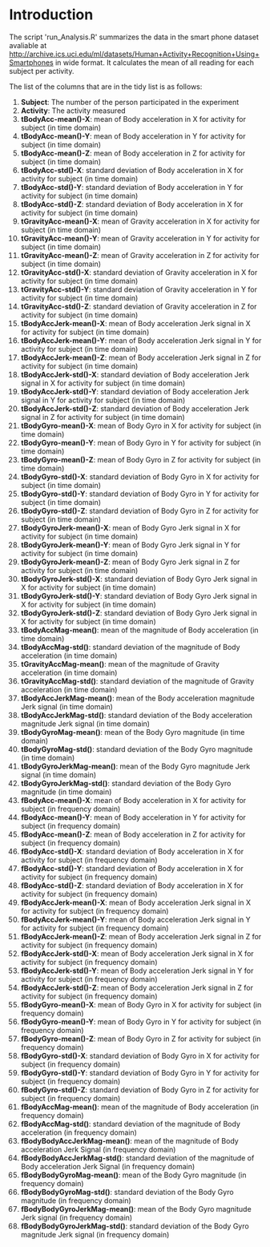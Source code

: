 # Introduction

The script 'run_Analysis.R' summarizes the data in the smart phone dataset avaliable at  http://archive.ics.uci.edu/ml/datasets/Human+Activity+Recognition+Using+Smartphones in wide format. It calculates the mean of all reading for each subject per activity.


The list of the columns that are in the tidy list is as follows:

1. **Subject**: The number of the person participated in the experiment
2. **Activity**: The activity measured
3. **tBodyAcc-mean()-X**: mean of Body acceleration in X for activity for subject (in time domain)
4. **tBodyAcc-mean()-Y**: mean of Body acceleration in Y for activity for subject (in time domain)
5. **tBodyAcc-mean()-Z**: mean of Body acceleration in Z for activity for subject (in time domain)
6. **tBodyAcc-std()-X**: standard deviation of Body acceleration in X for activity for subject (in time domain)
7. **tBodyAcc-std()-Y**: standard deviation of Body acceleration in Y for activity for subject (in time domain)
8. **tBodyAcc-std()-Z**: standard deviation of Body acceleration in X for activity for subject (in time domain)
9. **tGravityAcc-mean()-X**: mean of Gravity acceleration in X for activity for subject (in time domain)
10. **tGravityAcc-mean()-Y**: mean of Gravity acceleration in Y for activity for subject (in time domain)
11. **tGravityAcc-mean()-Z**: mean of Gravity acceleration in Z for activity for subject (in time domain)
12. **tGravityAcc-std()-X**: standard deviation of Gravity acceleration in X for activity for subject (in time domain)
13. **tGravityAcc-std()-Y**: standard deviation of Gravity acceleration in Y for activity for subject (in time domain)
14. **tGravityAcc-std()-Z**: standard deviation of Gravity acceleration in Z for activity for subject (in time domain)
15. **tBodyAccJerk-mean()-X**: mean of Body acceleration Jerk signal in X for activity for subject (in time domain)
16. **tBodyAccJerk-mean()-Y**: mean of Body acceleration Jerk signal in Y for activity for subject (in time domain)
17. **tBodyAccJerk-mean()-Z**: mean of Body acceleration Jerk signal in Z for activity for subject (in time domain)
18. **tBodyAccJerk-std()-X**: standard deviation of Body acceleration Jerk signal in X for activity for subject (in time domain)
19. **tBodyAccJerk-std()-Y**: standard deviation of Body acceleration Jerk signal in Y for activity for subject (in time domain)
20. **tBodyAccJerk-std()-Z**: standard deviation of Body acceleration Jerk signal in Z for activity for subject (in time domain)
21. **tBodyGyro-mean()-X**: mean of Body Gyro in X for activity for subject (in time domain)
22. **tBodyGyro-mean()-Y**: mean of Body Gyro in Y for activity for subject (in time domain)
23. **tBodyGyro-mean()-Z**: mean of Body Gyro in Z for activity for subject (in time domain)
24. **tBodyGyro-std()-X**: standard deviation of Body Gyro in X for activity for subject (in time domain)
25. **tBodyGyro-std()-Y**: standard deviation of Body Gyro in Y for activity for subject (in time domain)
26. **tBodyGyro-std()-Z**: standard deviation of Body Gyro in Z for activity for subject (in time domain)
27. **tBodyGyroJerk-mean()-X**: mean of Body Gyro Jerk signal in X for activity for subject (in time domain)
28. **tBodyGyroJerk-mean()-Y**: mean of Body Gyro Jerk signal in Y for activity for subject (in time domain)
29. **tBodyGyroJerk-mean()-Z**: mean of Body Gyro Jerk signal in Z for activity for subject (in time domain)
30. **tBodyGyroJerk-std()-X**: standard deviation of Body Gyro Jerk signal in X for activity for subject (in time domain)
31. **tBodyGyroJerk-std()-Y**: standard deviation of Body Gyro Jerk signal in X for activity for subject (in time domain)
32. **tBodyGyroJerk-std()-Z**: standard deviation of Body Gyro Jerk signal in X for activity for subject (in time domain)
33. **tBodyAccMag-mean()**: mean of the magnitude of Body acceleration (in time domain)
34. **tBodyAccMag-std()**: standard deviation of the magnitude of Body acceleration (in time domain)
35. **tGravityAccMag-mean()**: mean of the magnitude of Gravity acceleration (in time domain)
36. **tGravityAccMag-std()**: standard deviation of the magnitude of Gravity acceleration (in time domain)
37. **tBodyAccJerkMag-mean()**: mean of the Body acceleration magnitude Jerk signal (in time domain)
38. **tBodyAccJerkMag-std()**: standard deviation of the Body acceleration magnitude Jerk signal (in time domain)
39. **tBodyGyroMag-mean()**: mean of the Body Gyro magnitude (in time domain)
40. **tBodyGyroMag-std()**: standard deviation of the Body Gyro magnitude (in time domain)
41. **tBodyGyroJerkMag-mean()**: mean of the Body Gyro magnitude Jerk signal (in time domain)
42. **tBodyGyroJerkMag-std()**: standard deviation of the Body Gyro magnitude (in time domain)
43. **fBodyAcc-mean()-X**: mean of Body acceleration in X for activity for subject (in frequency domain)
44. **fBodyAcc-mean()-Y**: mean of Body acceleration in Y for activity for subject (in frequency domain)
45. **fBodyAcc-mean()-Z**: mean of Body acceleration in Z for activity for subject (in frequency domain)
46. **fBodyAcc-std()-X**: standard deviation of Body acceleration in X for activity for subject (in frequency domain)
47. **fBodyAcc-std()-Y**: standard deviation of Body acceleration in X for activity for subject (in frequency domain)
48. **fBodyAcc-std()-Z**: standard deviation of Body acceleration in X for activity for subject (in frequency domain)
49. **fBodyAccJerk-mean()-X**: mean of Body acceleration Jerk signal in X for activity for subject (in frequency domain)
50. **fBodyAccJerk-mean()-Y**: mean of Body acceleration Jerk signal in Y for activity for subject (in frequency domain)
51. **fBodyAccJerk-mean()-Z**: mean of Body acceleration Jerk signal in Z for activity for subject (in frequency domain)
52. **fBodyAccJerk-std()-X**: mean of Body acceleration Jerk signal in X for activity for subject (in frequency domain)
53. **fBodyAccJerk-std()-Y**: mean of Body acceleration Jerk signal in Y for activity for subject (in frequency domain)
54. **fBodyAccJerk-std()-Z**: mean of Body acceleration Jerk signal in Z for activity for subject (in frequency domain)
55. **fBodyGyro-mean()-X**: mean of Body Gyro in X for activity for subject (in frequency domain)
56. **fBodyGyro-mean()-Y**: mean of Body Gyro in Y for activity for subject (in frequency domain)
57. **fBodyGyro-mean()-Z**: mean of Body Gyro in Z for activity for subject (in frequency domain)
58. **fBodyGyro-std()-X**: standard deviation of Body Gyro in X for activity for subject (in frequency domain)
59. **fBodyGyro-std()-Y**: standard deviation of Body Gyro in Y for activity for subject (in frequency domain)
60. **fBodyGyro-std()-Z**: standard deviation of Body Gyro in Z for activity for subject (in frequency domain)
61. **fBodyAccMag-mean()**: mean of the magnitude of Body acceleration (in frequency domain)
62. **fBodyAccMag-std()**: standard deviation of the magnitude of Body acceleration (in frequency domain)
63. **fBodyBodyAccJerkMag-mean()**: mean of the magnitude of Body acceleration Jerk Signal (in frequency domain)
64. **fBodyBodyAccJerkMag-std()**: standard deviation of the magnitude of Body acceleration Jerk Signal (in frequency domain)
65. **fBodyBodyGyroMag-mean()**: mean of the Body Gyro magnitude (in frequency domain)
66. **fBodyBodyGyroMag-std()**: standard deviation of the Body Gyro magnitude (in frequency domain)
67. **fBodyBodyGyroJerkMag-mean()**: mean of the Body Gyro magnitude Jerk signal (in frequency domain) 
68. **fBodyBodyGyroJerkMag-std()**: standard deviation of the Body Gyro magnitude Jerk signal (in frequency domain)


